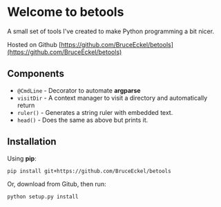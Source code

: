 # Welcome to betools

A small set of tools I've created to make Python programming a bit nicer.

Hosted on Github [https://github.com/BruceEckel/betools](https://github.com/BruceEckel/betools)

## Components

* `@CmdLine` - Decorator to automate **argparse**
* `visitDir` - A context manager to visit a directory and automatically return
* `ruler()`  - Generates a string ruler with embedded text.
* `head()`   - Does the same as above but prints it.

## Installation

Using **pip**:

    pip install git+https://github.com/BruceEckel/betools

Or, download from Gitub, then run:

    python setup.py install
